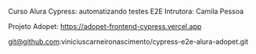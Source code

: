 Curso Alura
Cypress: automatizando testes E2E
Intrutora: Camila Pessoa

Projeto Adopet: https://adopet-frontend-cypress.vercel.app

git@github.com:viniciuscarneironascimento/cypress-e2e-alura-adopet.git
